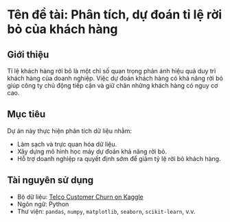 # Tên đề tài: Phân tích, dự đoán tỉ lệ rời bỏ của khách hàng
## Giới thiệu
Tỉ lệ khách hàng rời bỏ là một chỉ số quan trọng phản ánh hiệu quả duy trì khách hàng của doanh nghiệp. 
Việc dự đoán khách hàng có khả năng rời bỏ giúp công ty chủ động tiếp cận và giữ chân những khách hàng có nguy cơ cao.
## Mục tiêu
Dự án này thực hiện phân tích dữ liệu nhằm:
- Làm sạch và trực quan hóa dữ liệu.
- Xây dựng mô hình học máy dự đoán khả năng rời bỏ.
- Hỗ trợ doanh nghiệp ra quyết định sớm để giảm tỷ lệ rời bỏ khách hàng.
## Tài nguyên sử dụng
- Bộ dữ liệu: [Telco Customer Churn on Kaggle](https://www.kaggle.com/datasets/blastchar/telco-customer-churn)
- Ngôn ngữ: Python
- Thư viện: `pandas`, `numpy`, `matplotlib`, `seaborn`, `scikit-learn`, v.v.
